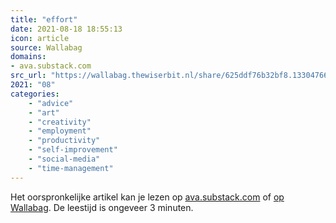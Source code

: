```yaml
---
title: "effort"
date: 2021-08-18 18:55:13
icon: article
source: Wallabag
domains:
- ava.substack.com
src_url: "https://wallabag.thewiserbit.nl/share/625ddf76b32bf8.13304766"
2021: "08"
categories:
    - "advice"
    - "art"
    - "creativity"
    - "employment"
    - "productivity"
    - "self-improvement"
    - "social-media"
    - "time-management"
---
```

Het oorspronkelijke artikel kan je lezen op [ava.substack.com](https://ava.substack.com/p/effort) of [op Wallabag](https://wallabag.thewiserbit.nl/share/625ddf76b32bf8.13304766). De leestijd is ongeveer 3 minuten.